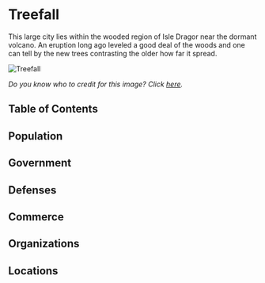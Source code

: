 # Treefall <!-- omit in toc -->

This large city lies within the wooded region of Isle Dragor near the dormant volcano. An eruption long ago leveled a good deal of the woods and one can tell by the new trees contrasting the older how far it spread.

![Treefall]()

*Do you know who to credit for this image? Click [here](https://airtable.com/shr3qtfCwGUUMYQqI).*

## Table of Contents <!-- omit in toc -->

## Population

## Government

## Defenses

## Commerce

## Organizations

## Locations
